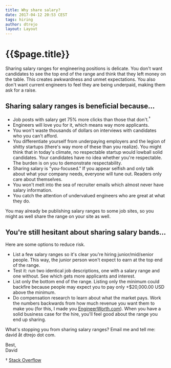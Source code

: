 ```yaml
---
title: Why share salary?
date: 2017-04-12 20:53 CEST
tags: hiring
author: dtrejo
layout: Layout
---
```

# {{$page.title}}

Sharing salary ranges for engineering positions is delicate. You don't want
candidates to see the top end of the range and think that they left money on the
table. This creates awkwardness and unmet expectations. You also don't want
current engineers to feel they are being underpaid, making them ask for a raise.

## Sharing salary ranges is beneficial because...
- Job posts with salary get 75% more clicks than those that don't.<sup>†</sup>
- Engineers will love you for it, which means way more applicants.
- You won't waste thousands of dollars on interviews with candidates who you can't afford.
- You differentiate yourself from underpaying employers and the legion of shitty startups (there's way more of these than you realize). You might think that in today's climate, no respectable startup would lowball solid candidates. Your candidates have no idea whether you're respectable. The burden is on you to demonstrate respectability.
- Sharing salary is "you-focused." If you appear selfish and only talk about what your company needs, everyone will tune out. Readers only care about themselves.
- You won't melt into the sea of recruiter emails which almost never have salary information.
- You catch the attention of undervalued engineers who are great at what they do.

You may already be publishing salary ranges to some job sites, so you might as
well share the range on your site as well.

## You're still hesitant about sharing salary bands...
Here are some options to reduce risk.

- List a few salary ranges so it's clear you're hiring junior/mid/senior people. This way, the junior person won't expect to earn at the top end of the range.
- Test it: run two identical job descriptions, one with a salary range and one without. See which gets more applicants and interest.
- List only the bottom end of the range. Listing only the minimum could backfire because people may expect you to pay only +$20,000.00 USD above the minimum.
- Do compensation research to learn about what the market pays. Work the numbers backwards from how much revenue you want them to make you (for this, I made you [EngineerWorth.com](https://EngineerWorth.com)). When you have a solid business case for the hire, you'll feel good about the range you end up sharing.

What's stopping you from sharing salary ranges? Email me and tell me: david åt dtrejo dot com.

Best,<br>
David

† [Stack Overflow](https://blog.stackoverflow.com/2016/07/salary-transparency/)

